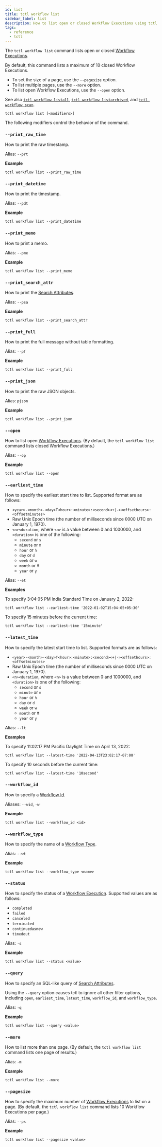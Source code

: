 ```yaml
---
id: list
title: tctl workflow list
sidebar_label: list
description: How to list open or closed Workflow Executions using tctl.
tags:
  - reference
  - tctl
---
```


The `tctl workflow list` command lists open or closed [Workflow Executions](/docs/content/what-is-a-workflow-execution).

By default, this command lists a maximum of 10 closed Workflow Executions.

- To set the size of a page, use the `--pagesize` option.
- To list multiple pages, use the `--more` option.
- To list open Workflow Executions, use the `--open` option.

See also [`tctl workflow listall`](./listall.md), [`tctl workflow listarchived`](./listarchived.md), and [`tctl workflow scan`](./scan.md).

`tctl workflow list [<modifiers>]`

The following modifiers control the behavior of the command.

### `--print_raw_time`

How to print the raw timestamp.

Alias: `--prt`

**Example**

```
tctl workflow list --print_raw_time
```

### `--print_datetime`

How to print the timestamp.

Alias: `--pdt`

**Example**

```
tctl workflow list --print_datetime
```

### `--print_memo`

How to print a memo.

Alias: `--pme`

**Example**

```
tctl workflow list --print_memo
```

### `--print_search_attr`

How to print the [Search Attributes](/docs/content/what-is-a-search-attribute).

Alias: `--psa`

**Example**

```
tctl workflow list --print_search_attr
```

### `--print_full`

How to print the full message without table formatting.

Alias: `--pf`

**Example**

```
tctl workflow list --print_full
```

### `--print_json`

How to print the raw JSON objects.

Alias: `pjson`

**Example**

```
tctl workflow list --print_json
```

### `--open`

How to list open [Workflow Executions](/docs/content/what-is-a-workflow-execution).
(By default, the `tctl workflow list` command lists closed Workflow Executions.)

Alias: `--op`

**Example**

```
tctl workflow list --open
```

### `--earliest_time`

How to specify the earliest start time to list. Supported format are as follows:

- `<year>-<month>-<day>T<hour>:<minute>:<second><+|-><offsethours>:<offsetminutes>`
- Raw Unix Epoch time (the number of milliseconds since 0000 UTC on January 1, 1970).
- `<n><duration`, where `<n>` is a value between 0 and 1000000, and `<duration>` is one of the following:
  - `second` or `s`
  - `minute` or `m`
  - `hour` or `h`
  - `day` or `d`
  - `week` or `w`
  - `month` or `M`
  - `year` or `y`

Alias: `--et`

**Examples**

To specify 3:04:05 PM India Standard Time on January 2, 2022:

```
tctl workflow list --earliest-time '2022-01-02T15:04:05+05:30'
```

To specify 15 minutes before the current time:

```
tctl workflow list --earliest-time '15minute'
```

### `--latest_time`

How to specify the latest start time to list. Supported formats are as follows:

- `<year>-<month>-<day>T<hour>:<minute>:<second><+|-><offsethours>:<offsetminutes>`
- Raw Unix Epoch time (the number of milliseconds since 0000 UTC on January 1, 1970).
- `<n><duration`, where `<n>` is a value between 0 and 1000000, and `<duration>` is one of the following:
  - `second` or `s`
  - `minute` or `m`
  - `hour` or `h`
  - `day` or `d`
  - `week` or `w`
  - `month` or `M`
  - `year` or `y`

Alias: `--lt`

**Examples**

To specify 11:02:17 PM Pacific Daylight Time on April 13, 2022:

```
tctl workflow list --latest-time '2022-04-13T23:02:17-07:00'
```

To specify 10 seconds before the current time:

```
tctl workflow list --latest-time '10second'
```

### `--workflow_id`

How to specify a [Workflow Id](/docs/content/what-is-a-workflow-id).

Aliases: `--wid`, `-w`

**Example**

```
tctl workflow list --workflow_id <id>
```

### `--workflow_type`

How to specify the name of a [Workflow Type](/docs/content/what-is-a-workflow-type).

Alias: `--wt`

**Example**

```
tctl workflow list --workflow_type <name>
```

### `--status`

How to specify the status of a [Workflow Execution](/docs/content/what-is-a-workflow-execution).
Supported values are as follows:

- `completed`
- `failed`
- `canceled`
- `terminated`
- `continuedasnew`
- `timedout`

Alias: `-s`

**Example**

```
tctl workflow list --status <value>
```

### `--query`

How to specify an SQL-like query of [Search Attributes](/docs/content/what-is-a-search-attribute).

Using the `--query` option causes tctl to ignore all other filter options, including `open`, `earliest_time`, `latest_time`, `workflow_id`, and `workflow_type`.

Alias: `-q`

**Example**

```
tctl workflow list --query <value>
```

### `--more`

How to list more than one page.
(By default, the `tctl workflow list` command lists one page of results.)

Alias: `-m`

**Example**

```
tctl workflow list --more
```

### `--pagesize`

How to specify the maximum number of [Workflow Executions](/docs/content/what-is-a-workflow-execution) to list on a page.
(By default, the `tctl workflow list` command lists 10 Workflow Executions per page.)

Alias: `--ps`

**Example**

```
tctl workflow list --pagesize <value>
```
